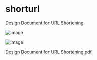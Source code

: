 # shorturl
Design Document for URL Shortening

![image](https://user-images.githubusercontent.com/35445043/156919308-261a412c-6d14-4ffc-bf7c-5ef6efb31510.png)

![image](https://user-images.githubusercontent.com/35445043/156919294-0cf8bd74-d443-42fb-84d8-b2118aef60aa.png)

[Design Document for URL Shortening.pdf](https://github.com/casfourie/shorturl/files/8192341/Design.Document.for.URL.Shortening.pdf)
